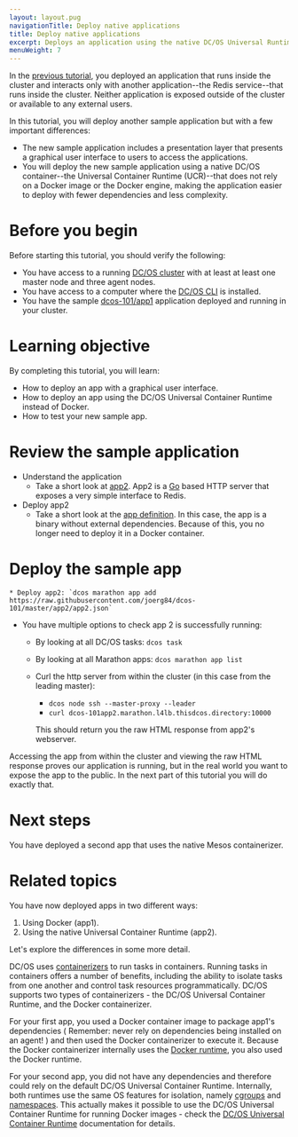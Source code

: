```yaml
---
layout: layout.pug
navigationTitle: Deploy native applications
title: Deploy native applications
excerpt: Deploys an application using the native DC/OS Universal Runtime Container (part 7)
menuWeight: 7
---
```

In the [previous tutorial](/tutorials/dcos-101/app1/), you deployed an application that runs inside the cluster and interacts only with another application--the Redis service--that runs inside the cluster. Neither application is exposed outside of the cluster or available to any external users. 

In this tutorial, you will deploy another sample application but with a few important differences:
- The new sample application includes a presentation layer that presents a graphical user interface to users to access the applications. 
- You will deploy the new sample application using a native DC/OS container--the Universal Container Runtime (UCR)--that does not rely on a Docker image or the Docker engine, making the application easier to deploy with fewer dependencies and less complexity.

# Before you begin
Before starting this tutorial, you should verify the following:
- You have access to a running [DC/OS cluster](../start-here/) with at least at least one master node and three agent nodes.
- You have access to a computer where the [DC/OS CLI](../cli/) is installed.
- You have the sample [dcos-101/app1](/tutorials/dcos-101/app1/) application deployed and running in your cluster.

# Learning objective
By completing this tutorial, you will learn:
- How to deploy an app with a graphical user interface.
- How to deploy an app using the DC/OS Universal Container Runtime instead of Docker.
- How to test your new sample app.

# Review the sample application
  * Understand the application
    * Take a short look at [app2](https://github.com/joerg84/dcos-101/blob/master/app2/app2.go). App2 is a [Go](https://golang.org/) based HTTP server that exposes a very simple interface to Redis.
  * Deploy app2
    * Take a short look at the [app definition](https://raw.githubusercontent.com/joerg84/dcos-101/master/app2/app2.json). In this case, the app is a binary without external dependencies.
    Because of this, you no longer need to deploy it in a Docker container.

# Deploy the sample app
    * Deploy app2: `dcos marathon app add https://raw.githubusercontent.com/joerg84/dcos-101/master/app2/app2.json`
  * You have multiple options to check app 2 is successfully running:
    * By looking at all DC/OS tasks: `dcos task`
    * By looking at all Marathon apps: `dcos marathon app list`
    * Curl the http server from within the cluster (in this case from the leading master):
       * `dcos node ssh --master-proxy --leader`
       * `curl dcos-101app2.marathon.l4lb.thisdcos.directory:10000`

      This should return you the raw HTML response from app2's webserver.


Accessing the app from within the cluster and viewing the raw HTML response proves our application is running, but in the real world you want to expose the app to the public. In the next part of this tutorial you will do exactly that.

# Next steps
 You have deployed a second app that uses the native Mesos containerizer.

# Related topics
You have now deployed apps in two different ways:

1. Using Docker (app1).
1. Using the native Universal Container Runtime (app2).

Let's explore the differences in some more detail.

DC/OS uses [containerizers](/deploying-services/containerizers/) to run tasks in containers. Running tasks in containers offers a number of benefits, including the ability to isolate tasks from one another and control task resources programmatically. DC/OS supports two types of containerizers - the DC/OS Universal Container Runtime, and the Docker containerizer.

For your first app, you used a Docker container image to package app1's dependencies ( Remember: never rely on dependencies being installed on an agent! ) and then used the Docker containerizer to execute it. Because the Docker containerizer internally uses the [Docker runtime](https://docs.docker.com/engine/userguide/intro/), you also used the Docker runtime.

For your second app, you did not have any dependencies and therefore could rely on the default DC/OS Universal Container Runtime. Internally, both runtimes use the same OS features for isolation, namely [cgroups](https://en.wikipedia.org/wiki/Cgroups) and [namespaces](https://en.wikipedia.org/wiki/Linux_namespaces).
This actually makes it possible to use the DC/OS Universal Container Runtime for running Docker images - check the [DC/OS Universal Container Runtime](/deploying-services/containerizers/) documentation for details.
